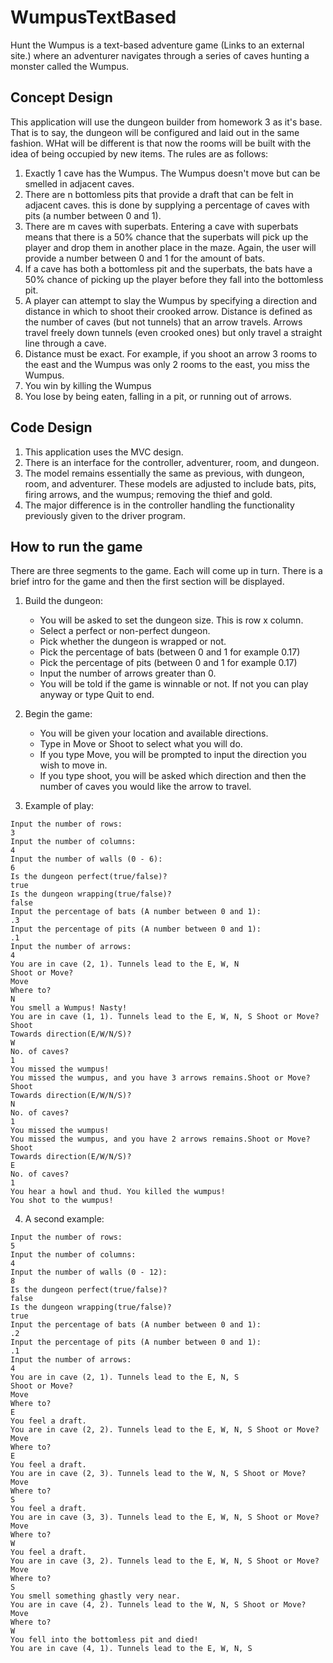 # WumpusTextBased
Hunt the Wumpus is a text-based adventure game (Links to an external site.) where an adventurer navigates through a series of caves hunting a monster called the Wumpus.

## Concept Design
This application will use the dungeon builder from homework 3 as it's base.  That is to say, the 
dungeon will be configured and laid out in the same fashion.  WHat will be different is that now the
rooms will be built with the idea of being occupied by new items.  The rules are as follows:
1. Exactly 1 cave has the Wumpus. The Wumpus doesn't move but can be smelled in adjacent caves.
2. There are n bottomless pits that provide a draft that can be felt in adjacent caves. 
   this is done by supplying a percentage of caves with pits (a number between 0 and 1).
3. There are m caves with superbats. Entering a cave with superbats means that there is a 50% 
   chance that the superbats will pick up the player and drop them in another place in the maze.  Again, 
   the user will provide a number between 0 and 1 for the amount of bats.
4. If a cave has both a bottomless pit and the superbats, the bats have a 50% chance of picking up 
   the player before they fall into the bottomless pit.
5. A player can attempt to slay the Wumpus by specifying a direction and distance in which to shoot 
   their crooked arrow. Distance is defined as the number of caves (but not tunnels) that an 
   arrow travels. Arrows travel freely down tunnels (even crooked ones) but only travel a 
   straight line through a cave.
6. Distance must be exact. For example, if you shoot an arrow 3 rooms to the east and the Wumpus 
   was only 2 rooms to the east, you miss the Wumpus.
7. You win by killing the Wumpus
8. You lose by being eaten, falling in a pit, or running out of arrows.

## Code Design
1.  This application uses the MVC design.
2.  There is an interface for the controller, adventurer, room, and dungeon.
3.  The model remains essentially the same as previous, with dungeon, room, and adventurer.  These 
    models are adjusted to include bats, pits, firing arrows, and the wumpus; 
    removing the thief and gold.
4.  The major difference is in the controller handling the functionality previously given to the 
    driver program.
    

## How to run the game
There are three segments to the game.  Each will come up in turn.  There is a brief intro for the game
and then the first section will be displayed.
1. Build the dungeon:
    * You will be asked to set the dungeon size.  This is row x column.
    * Select a perfect or non-perfect dungeon.
    * Pick whether the dungeon is wrapped or not.
    * Pick the percentage of bats (between 0 and 1 for example 0.17)
    * Pick the percentage of pits (between 0 and 1 for example 0.17)
    * Input the number of arrows greater than 0.
    * You will be told if the game is winnable or not.  If not you can play anyway or type Quit to end.
   

2. Begin the game:
    * You will be given your location and available directions.
    * Type in Move or Shoot to select what you will do.
    * If you type Move, you will be prompted to input the direction you wish to move in.
    * If you type shoot, you will be asked which direction and then the number of caves you would like 
      the arrow to travel.
      

3. Example of play:
```
Input the number of rows:
3
Input the number of columns:
4
Input the number of walls (0 - 6):
6
Is the dungeon perfect(true/false)?
true
Is the dungeon wrapping(true/false)?
false
Input the percentage of bats (A number between 0 and 1):
.3
Input the percentage of pits (A number between 0 and 1):
.1
Input the number of arrows:
4
You are in cave (2, 1). Tunnels lead to the E, W, N
Shoot or Move?
Move
Where to?
N
You smell a Wumpus! Nasty!
You are in cave (1, 1). Tunnels lead to the E, W, N, S Shoot or Move?
Shoot
Towards direction(E/W/N/S)?
W
No. of caves?
1
You missed the wumpus!
You missed the wumpus, and you have 3 arrows remains.Shoot or Move?
Shoot
Towards direction(E/W/N/S)?
N
No. of caves?
1
You missed the wumpus!
You missed the wumpus, and you have 2 arrows remains.Shoot or Move?
Shoot
Towards direction(E/W/N/S)?
E
No. of caves?
1
You hear a howl and thud. You killed the wumpus!
You shot to the wumpus!
```

4.  A second example:
```
Input the number of rows:
5
Input the number of columns:
4
Input the number of walls (0 - 12):
8
Is the dungeon perfect(true/false)?
false
Is the dungeon wrapping(true/false)?
true
Input the percentage of bats (A number between 0 and 1):
.2
Input the percentage of pits (A number between 0 and 1):
.1
Input the number of arrows:
4
You are in cave (2, 1). Tunnels lead to the E, N, S
Shoot or Move?
Move
Where to?
E
You feel a draft.
You are in cave (2, 2). Tunnels lead to the E, W, N, S Shoot or Move?
Move
Where to?
E
You feel a draft.
You are in cave (2, 3). Tunnels lead to the W, N, S Shoot or Move?
Move
Where to?
S
You feel a draft.
You are in cave (3, 3). Tunnels lead to the E, W, N, S Shoot or Move?
Move
Where to?
W
You feel a draft.
You are in cave (3, 2). Tunnels lead to the E, W, N, S Shoot or Move?
Move
Where to?
S
You smell something ghastly very near.
You are in cave (4, 2). Tunnels lead to the W, N, S Shoot or Move?
Move
Where to?
W
You fell into the bottomless pit and died!
You are in cave (4, 1). Tunnels lead to the E, W, N, S
```
